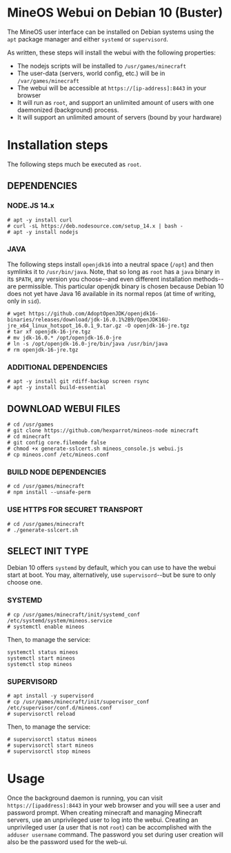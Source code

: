 # MineOS Webui on Debian 10 (Buster)

The MineOS user interface can be installed on Debian systems using the `apt` package manager and either `systemd` or `supervisord`.

As written, these steps will install the webui with the following properties:

- The nodejs scripts will be installed to `/usr/games/minecraft`
- The user-data (servers, world config, etc.) will be in `/var/games/minecraft`
- The webui will be accessible at `https://[ip-address]:8443` in your browser
- It will run as `root`, and support an unlimited amount of users with one daemonized (background) process.
- It will support an unlimited amount of servers (bound by your hardware)

# Installation steps

The following steps much be executed as `root`.

## DEPENDENCIES

### NODE.JS 14.x

```
# apt -y install curl
# curl -sL https://deb.nodesource.com/setup_14.x | bash -
# apt -y install nodejs
```

### JAVA

The following steps install `openjdk16` into a neutral space (`/opt`) and then symlinks it to `/usr/bin/java`. Note, that so long as `root` has a `java` binary in its `$PATH`, any version you choose--and even different installation methods--are permissible. This particular openjdk binary is chosen because Debian 10 does not yet have Java 16 available in its normal repos (at time of writing, only in `sid`).

```
# wget https://github.com/AdoptOpenJDK/openjdk16-binaries/releases/download/jdk-16.0.1%2B9/OpenJDK16U-jre_x64_linux_hotspot_16.0.1_9.tar.gz -O openjdk-16-jre.tgz
# tar xf openjdk-16-jre.tgz
# mv jdk-16.0.* /opt/openjdk-16.0-jre
# ln -s /opt/openjdk-16.0-jre/bin/java /usr/bin/java
# rm openjdk-16-jre.tgz
```

### ADDITIONAL DEPENDENCIES

```
# apt -y install git rdiff-backup screen rsync
# apt -y install build-essential
```

## DOWNLOAD WEBUI FILES

```
# cd /usr/games
# git clone https://github.com/hexparrot/mineos-node minecraft
# cd minecraft
# git config core.filemode false
# chmod +x generate-sslcert.sh mineos_console.js webui.js
# cp mineos.conf /etc/mineos.conf
```

### BUILD NODE DEPENDENCIES

```
# cd /usr/games/minecraft
# npm install --unsafe-perm
```

### USE HTTPS FOR SECURET TRANSPORT

```
# cd /usr/games/minecraft
# ./generate-sslcert.sh
```

## SELECT INIT TYPE

Debian 10 offers `systemd` by default, which you can use to have the webui start at boot. You may, alternatively, use `supervisord`--but be sure to only choose one.

### SYSTEMD

```
# cp /usr/games/minecraft/init/systemd_conf /etc/systemd/system/mineos.service
# systemctl enable mineos
```

Then, to manage the service:

```
systemctl status mineos
systemctl start mineos
systemctl stop mineos
```

### SUPERVISORD

```
# apt install -y supervisord
# cp /usr/games/minecraft/init/supervisor_conf /etc/supervisor/conf.d/mineos.conf
# supervisorctl reload
```

Then, to manage the service:

```
# supervisorctl status mineos
# supervisorctl start mineos
# supervisorctl stop mineos
```

# Usage

Once the background daemon is running, you can visit `https://[ipaddress]:8443` in your web browser and you will see a user and password prompt. When creating minecraft and managing Minecraft servers, use an unprivileged user to log into the webui. Creating an unprivileged user (a user that is not `root`) can be accomplished with the `adduser username` command. The password you set during user creation will also be the password used for the web-ui.

